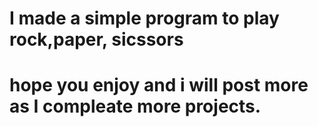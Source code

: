 # I made a simple program to play rock,paper, sicssors
# hope you enjoy and i will post more as I compleate more projects. 










